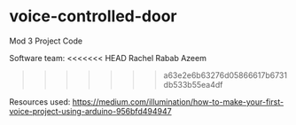 # voice-controlled-door

Mod 3 Project Code

Software team:
<<<<<<< HEAD
Rachel
Rabab Azeem
>>>>>>> a63e2e6b63276d05866617b6731db533b55ea4df

Resources used:
https://medium.com/illumination/how-to-make-your-first-voice-project-using-arduino-956bfd494947